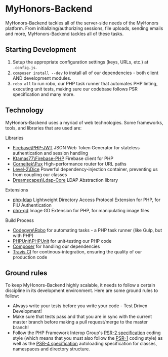 # MyHonors-Backend 

MyHonors-Backend tackles all of the server-side needs of the MyHonors platform. From initializing/authorizing sessions, file uploads, sending emails and more, MyHonors-Backend tackles all of these tasks.

## Starting Development

1. Setup the appropriate configuration settings (keys, URLs, etc.) at `.config.js`.
2. `composer install --dev` to install all of our dependencies - both client AND development modules.
4. `robo all` to run robo, our PHP task runner that automates PHP linting, executing unit tests, making sure our codebase follows PSR specification and many more.

## Technology
MyHonors-Backend uses a myriad of web technologies. Some frameworks, tools, and libraries that are used are:

Libraries
* [Firebase\PHP-JWT](https://github.com/firebase/php-jwt) JSON Web Token Generator for stateless authentication and session handling
* [Ktamas77\Firebase-PHP](https://github.com/ktamas77/firebase-php) Firebase client for PHP
* [Corneltek\Pux](https://github.com/c9s/Pux) High-performance router for URL paths
* [Level-2\Dice](https://github.com/Level-2/Dice) Powerful dependency-injection container, preventing us from coupling our classes
* [Dreamscapes\Ldap-Core](https://github.com/Dreamscapes/Ldap-Core) LDAP Abstraction library

Extensions
* [php-ldap](http://php.net/manual/en/book.ldap.php) Lightweight Directory Access Protocol Extension for PHP, for FIU Authentication
* [php-gd](http://php.net/manual/en/book.image.php) Image GD Extension for PHP, for manipulating image files

Build Process
* [Codegyre\Robo](http://robo.li/) for automating tasks - a PHP task runner (like Gulp, but with PHP)
* [PHPUnit\PHPUnit](https://phpunit.de/) for unit-testing our PHP code
* [Composer](https://getcomposer.org/) for handling our dependencies
* [Travis CI](https://travis-ci.org/) for continous-integration, ensuring the quality of our production code

## Ground rules
To keep MyHonors-Backend highly scalable, it needs to follow a certain discipline in its development environment. Here are some ground rules to follow:

* Always write your tests before you write your code - Test Driven Development!
* Make sure that tests pass and that you are in sync with the current master branch before making a pull request/merge to the master branch!
* Follow the PHP Framework Interop Group's [PSR-2 specification](http://www.php-fig.org/psr/psr-2/) coding style (which means that you must also follow the [PSR-1](http://www.php-fig.org/psr/psr-1/) coding style) as well as the [PSR-4 specification](http://www.php-fig.org/psr/psr-4/) autoloading specification for classes, namespaces and directory structure.